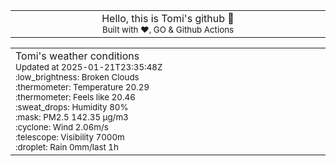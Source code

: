 
<div align="center">
<table>
<tbody>
<td align="center">
<img width="2000" height="0"><br>
Hello, this is Tomi's github 👋<br>
<sup>Built with ❤️, GO & Github Actions</sup><br>
<img width="2000" height="0">
</td>
</tbody>
</table>
</div>
<table>
<tbody>
<td align="left">
<img width="2000" height="0"><br>
Tomi's weather conditions<br>
<sup>Updated at 2025-01-21T23:35:48Z</sup><br>
<sup>:low_brightness: Broken Clouds</sup><br>
<sup>:thermometer: Temperature 20.29 </sup><br>
<sup>:thermometer: Feels like 20.46</sup><br>
<sup>:sweat_drops: Humidity 80%</sup><br>
<sup>:mask: PM2.5 142.35 μg/m3</sup><br>
<sup>:cyclone: Wind 2.06m/s </sup><br>
<sup>:telescope: Visibility 7000m </sup><br>
<sup>:droplet: Rain 0mm/last 1h </sup><br>
<img width="2000" height="0">
</td>
<td align="left">
<img width="2000" height="0"><br>
<br>
<img width="2000" height="0">
</td>
</tbody>
</table>
</div>
    